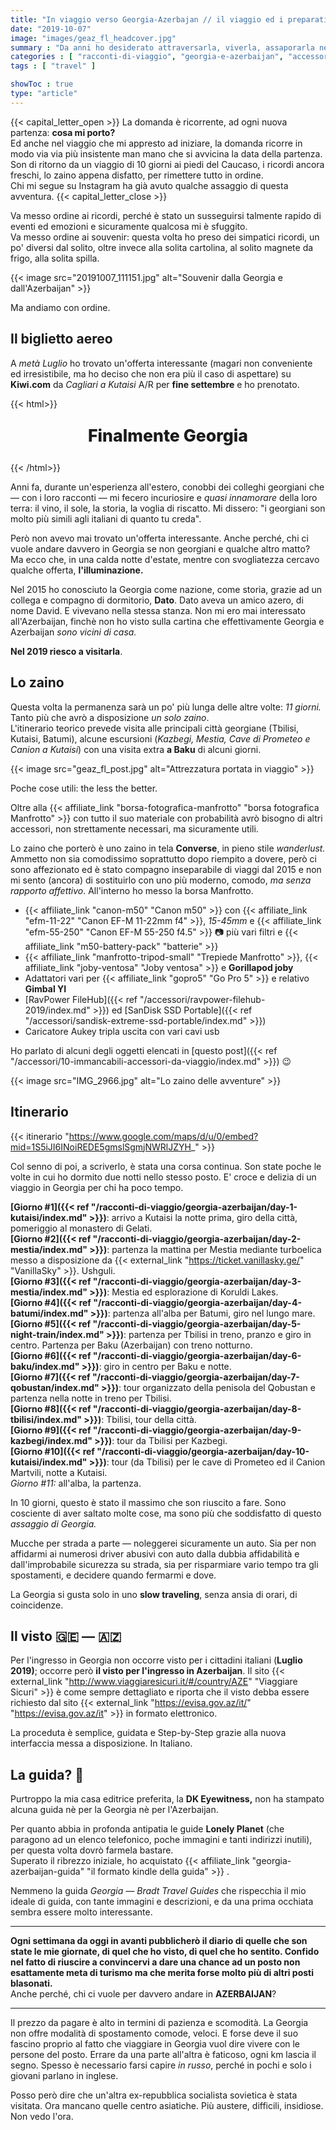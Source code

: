 ```yaml
---
title: "In viaggio verso Georgia-Azerbajan // il viaggio ed i preparativi"
date: "2019-10-07"
image: "images/geaz_fl_headcover.jpg"
summary : "Da anni ho desiderato attraversarla, viverla, assaporarla nelle varie sfumature, con i suoi contrasti. Da quando un collega di Batumi mi disse \"i georgiani son molto simili agli italiani, più di quanto pensi\". Così, finalmente ho prenotato."
categories : [ "racconti-di-viaggio", "georgia-e-azerbaijan", "accessori" ]
tags : [ "travel" ]

showToc : true
type: "article"
---
```


{{< capital_letter_open >}}
La domanda è ricorrente, ad ogni nuova partenza: **cosa mi porto?**  
Ed anche nel viaggio che mi appresto ad iniziare, la domanda ricorre in modo via via più insistente man mano che si avvicina la data della partenza.
Son di ritorno da un viaggio di 10 giorni ai piedi del Caucaso, i ricordi ancora freschi, lo zaino appena disfatto, per rimettere tutto in ordine.  
Chi mi segue su Instagram ha già avuto qualche assaggio di questa avventura.
{{< capital_letter_close >}}

Va messo ordine ai ricordi, perché è stato un susseguirsi talmente rapido di eventi ed emozioni e sicuramente qualcosa mi è sfuggito.  
Va messo ordine ai souvenir: questa volta ho preso dei simpatici ricordi, un po' diversi dal solito, oltre invece alla solita cartolina, al solito magnete da frigo, alla solita spilla.

{{< image src="20191007_111151.jpg" alt="Souvenir dalla Georgia e dall'Azerbaijan" >}}

Ma andiamo con ordine.

## Il biglietto aereo

A _metà Luglio_ ho trovato un'offerta interessante (magari non conveniente ed irresistibile, ma ho deciso che non era più il caso di aspettare) su **Kiwi.com** da _Cagliari a Kutaisi_ A/R per **fine settembre** e ho prenotato.

{{< html>}}
<p style="font-weight: 800; text-align: center !important; font-size: 20pt !important;">Finalmente Georgia</p>
{{< /html>}}

Anni fa, durante un'esperienza all'estero, conobbi dei colleghi georgiani che ― con i loro racconti ― mi fecero incuriosire e _quasi innamorare_ della loro terra: il vino, il sole, la storia, la voglia di riscatto. Mi dissero: "i georgiani son molto più simili agli italiani di quanto tu creda".

Però non avevo mai trovato un'offerta interessante. Anche perché, chi ci vuole andare davvero in Georgia se non georgiani e qualche altro matto?  
Ma ecco che, in una calda notte d'estate, mentre con svogliatezza cercavo qualche offerta, **l'illuminazione.**

Nel 2015 ho conosciuto la Georgia come nazione, come storia, grazie ad un collega e compagno di dormitorio, **Dato**. Dato aveva un amico azero, di nome David. E vivevano nella stessa stanza. Non mi ero mai interessato all'Azerbaijan, finchè non ho visto sulla cartina che effettivamente Georgia e Azerbaijan _sono vicini di casa._

**Nel 2019 riesco a visitarla**.

## Lo zaino

Questa volta la permanenza sarà un po' più lunga delle altre volte: _11 giorni._ Tanto più che avrò a disposizione _un solo zaino_.  
L'itinerario teorico prevede visita alle principali città georgiane (Tbilisi, Kutaisi, Batumi), alcune escursioni (_Kazbegi, Mestia, Cave di Prometeo e Canion a Kutaisi_) con una visita extra **a Baku** di alcuni giorni.

{{< image src="geaz_fl_post.jpg" alt="Attrezzatura portata in viaggio" >}}

Poche cose utili: the less the better.

Oltre alla {{< affiliate_link "borsa-fotografica-manfrotto" "borsa fotografica Manfrotto" >}} con tutto il suo materiale con probabilità avrò bisogno di altri accessori, non strettamente necessari, ma sicuramente utili.

Lo zaino che porterò è uno zaino in tela **Converse**, in pieno stile _wanderlust._ Ammetto non sia comodissimo soprattutto dopo riempito a dovere, però ci sono affezionato ed è stato compagno inseparabile di viaggi dal 2015 e non mi sento (ancora) di sostituirlo con uno più moderno, comodo, _ma senza rapporto affettivo_. All'interno ho messo la borsa Manfrotto.

- {{< affiliate_link "canon-m50" "Canon m50" >}} con {{< affiliate_link "efm-11-22" "Canon EF-M 11-22mm f4" >}}, _15-45mm_ e {{< affiliate_link "efm-55-250" "Canon EF-M 55-250 f4.5" >}} 📷 più vari filtri e {{< affiliate_link "m50-battery-pack" "batterie" >}}
- {{< affiliate_link "manfrotto-tripod-small" "Trepiede Manfrotto" >}}, {{< affiliate_link "joby-ventosa" "Joby ventosa" >}} e **Gorillapod joby**
- Adattatori vari per {{< affiliate_link "gopro5" "Go Pro 5" >}} e relativo **Gimbal YI**
- [RavPower FileHub]({{< ref "/accessori/ravpower-filehub-2019/index.md" >}}) ed [SanDisk SSD Portable]({{< ref "/accessori/sandisk-extreme-ssd-portable/index.md" >}})
- Caricatore Aukey tripla uscita con vari cavi usb

Ho parlato di alcuni degli oggetti elencati in [questo post]({{< ref "/accessori/10-immancabili-accessori-da-viaggio/index.md" >}}) 😉

{{< image src="IMG_2966.jpg" alt="Lo zaino delle avventure" >}}

## Itinerario

{{< itinerario "https://www.google.com/maps/d/u/0/embed?mid=1S5iJI6INoiREDE5gmslSgmjNWRlJZYH_" >}}

Col senno di poi, a scriverlo, è stata una corsa continua. Son state poche le volte in cui ho dormito due notti nello stesso posto. E' croce e delizia di un viaggio in Georgia per chi ha poco tempo.

**[Giorno #1]({{< ref "/racconti-di-viaggio/georgia-azerbaijan/day-1-kutaisi/index.md" >}})**: arrivo a Kutaisi la notte prima, giro della città, pomeriggio al monastero di Gelati.  
**[Giorno #2]({{< ref "/racconti-di-viaggio/georgia-azerbaijan/day-2-mestia/index.md" >}})**: partenza la mattina per Mestia mediante turboelica messo a disposizione da {{< external_link "https://ticket.vanillasky.ge/" "VanillaSky" >}}. Ushguli.  
**[Giorno #3]({{< ref "/racconti-di-viaggio/georgia-azerbaijan/day-3-mestia/index.md" >}})**: Mestia ed esplorazione di Koruldi Lakes.  
**[Giorno #4]({{< ref "/racconti-di-viaggio/georgia-azerbaijan/day-4-batumi/index.md" >}})**: partenza all'alba per Batumi, giro nel lungo mare.  
**[Giorno #5]({{< ref "/racconti-di-viaggio/georgia-azerbaijan/day-5-night-train/index.md" >}})**: partenza per Tbilisi in treno, pranzo e giro in centro. Partenza per Baku (Azerbaijan) con treno notturno.  
**[Giorno #6]({{< ref "/racconti-di-viaggio/georgia-azerbaijan/day-6-baku/index.md" >}})**: giro in centro per Baku e notte.  
**[Giorno #7]({{< ref "/racconti-di-viaggio/georgia-azerbaijan/day-7-qobustan/index.md" >}})**: tour organizzato della penisola del Qobustan e partenza nella notte in treno per Tbilisi.  
**[Giorno #8]({{< ref "/racconti-di-viaggio/georgia-azerbaijan/day-8-tbilisi/index.md" >}})**: Tbilisi, tour della città.  
**[Giorno #9]({{< ref "/racconti-di-viaggio/georgia-azerbaijan/day-9-kazbegi/index.md" >}})**: tour da Tbilisi per Kazbegi.  
**[Giorno #10]({{< ref "/racconti-di-viaggio/georgia-azerbaijan/day-10-kutaisi/index.md" >}})**: tour (da Tbilisi) per le cave di Prometeo ed il Canion Martvili, notte a Kutaisi.  
_Giorno #11:_ all'alba, la partenza.

In 10 giorni, questo è stato il massimo che son riuscito a fare. Sono cosciente di aver saltato molte cose, ma sono più che soddisfatto di questo _assaggio di Georgia._

Mucche per strada a parte ― noleggerei sicuramente un auto. Sia per non affidarmi ai numerosi driver abusivi con auto dalla dubbia affidabilità e dall'improbabile sicurezza su strada, sia per risparmiare vario tempo tra gli spostamenti, e decidere quando fermarmi e dove.

La Georgia si gusta solo in uno **slow traveling**, senza ansia di orari, di coincidenze.

## Il visto 🇬🇪 ― 🇦🇿

Per l'ingresso in Georgia non occorre visto per i cittadini italiani (**Luglio 2019)**; occorre però **il visto per l'ingresso in Azerbaijan**. Il sito {{< external_link "http://www.viaggiaresicuri.it/#/country/AZE" "Viaggiare Sicuri" >}} è come sempre dettagliato e riporta che il visto debba essere richiesto dal sito {{< external_link "https://evisa.gov.az/it/" "https://evisa.gov.az/it" >}} in formato elettronico.

La proceduta è semplice, guidata e Step-by-Step grazie alla nuova interfaccia messa a disposizione. In Italiano.

## La guida? 📕

Purtroppo la mia casa editrice preferita, la **DK Eyewitness,** non ha stampato alcuna guida nè per la Georgia nè per l'Azerbaijan.

Per quanto abbia in profonda antipatia le guide **Lonely Planet** (che paragono ad un elenco telefonico, poche immagini e tanti indirizzi inutili), per questa volta dovrò farmela bastare.  
Superato il ribrezzo iniziale, ho acquistato {{< affiliate_link "georgia-azerbaijan-guida" "il formato kindle della guida" >}} .

Nemmeno la guida _Georgia ― Bradt Travel Guides_ che rispecchia il mio ideale di guida, con tante immagini e descrizioni, e da una prima occhiata sembra essere molto interessante.

* * *

**Ogni settimana da oggi in avanti pubblicherò il diario di quelle che son state le mie giornate, di quel che ho visto, di quel che ho sentito. Confido nel fatto di riuscire a convincervi a dare una chance ad un posto non esattamente meta di turismo ma che merita forse molto più di altri posti blasonati.**  
Anche perché, chi ci vuole per davvero andare in **AZERBAIJAN**?

* * *

Il prezzo da pagare è alto in termini di pazienza e scomodità. La Georgia non offre modalità di spostamento comode, veloci. E forse deve il suo fascino proprio al fatto che viaggiare in Georgia vuol dire vivere con le persone del posto. Errare da una parte all'altra è faticoso, ogni km lascia il segno. Spesso è necessario farsi capire _in russo_, perché in pochi e solo i giovani parlano in inglese.

Posso però dire che un'altra ex-repubblica socialista sovietica è stata visitata. Ora mancano quelle centro asiatiche. Più austere, difficili, insidiose. Non vedo l'ora.
